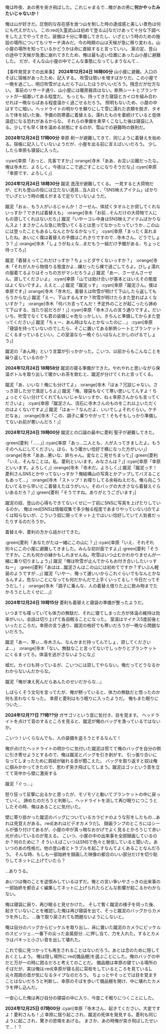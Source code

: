 俺は昨夜、あの男を突き飛ばした。これじゃまるで…俺があの男に**何かやったみたいじゃないか！**


俺は山が好きだ。圧倒的な存在感を放つ山を制した時の達成感と美しい景色は何にも代えがたい。
この:red[久霊武山は初めて登る山]なだけあって十分な下調べをした上でやってきた。装備は十分に準備してきたし、いざという時のための施設の場所についてもリサーチ済みだ。今の時期の山は天候が急に移り変わる。山小屋の場所を知っているかどうかは命に直結すると言っていい。
案の定、登山の途中で天候が急激に崩れてきたため、俺は最も近い位置にあった山小屋に避難した。
だが、そんな山小屋の中でこんな事態になってしまうなんて…

【事件発覚までの出来事】
**2024年12月24日 16時00分**
山小屋に避難。入口のそばに宿帳があったため、記入する。
吹雪は勢いを増すばかりだ。この小屋で一晩を過ごし、明日吹雪が止んだら下山したほうがいいだろう。残念だが仕方ない。
事前のリサーチ通り、山小屋には暖房器具はない。断熱シートとブランケットが一組置いてある程度だ。
もっとも、持ってきた寝袋とカイロを組み合わせれば一晩ならばある程度温かく過ごせるだろう。
照明もないため、小屋の中はすでに暗い。ヘッドライトの明かりを頼りにして雪に濡れた衣類を脱ぎ、タオルで体を拭いた後、予備の防寒着に着替える。濡れたものを着続けていると低体温症になる恐れがあるからな。
それらの準備を素早くこなした後は寝袋に入る。少しでも早く体を温める状態にするのが、雪山での避難時の鉄則だ。

**2024年12月24日 17時00分**
幸原 剣一が避難してきて、同じように着替えを始める。宿帳に記入していないようだが、小屋を出る前に言えばいいだろう。
少ししたら幸原も寝袋に入った。

:cyan[幸原「おっと、先客ですか」]
:orange[寺木「ああ、お互い災難だったな。俺は寺木だ、よろしく。今夜はここで過ごすことになりそうだな」]
:cyan[幸原「幸原です、よろしく」]


**2024年12月24日 18時30分**
蹴泥 逸茂が避難してくる。
一見すると大荷物だが、どれも登山の役には立たない道具…当人曰く、「SNS映えアイテム」ばかりでいざという時の備えがまるで足りていないようだ。

蹴泥「おぉ、もう人がいるじゃんか！さーせん、体拭くタオルとか貸してくれないっすか？できれば着替えも」
:orange[寺木「お前…そんだけの大荷物で人にもの貸してくれはないだろ」]
蹴泥「いやーコレ中身はSNS映えアイテムばかりなんスよ！まさかこんな急に吹雪いてくるとは思ってなかったっていうか…この山には登ったこともあるしなんとかなるかなって」
:cyan[幸原「まったく呆れましたね。あいにく僕は着替えの予備はこれきりですので…寺木さん、どうでしょう？」]
:orange[寺木「しょうがねぇな…まだもう一組だけ予備がある、ちょっと待ってろ」]

蹴泥「着替えってこれだけっすか？ちょっとダサくないっすか？」
:orange[寺木「それが人から物借りる態度かよ…嫌だったら裸で過ごしてろよ。びしょ濡れの服着てるよりはそっちの方がマシだろうよ」]
蹴泥「あー、さーせんさーせん、貸してくださいよ」
:cyan[幸原「山では助け合いが基本とはいえその態度はよくないですよ。ええと…」]
蹴泥「蹴泥っす」
:cyan[幸原「蹴泥さん。僕は幸原です」]
:orange[寺木「寺木だ。着替えは吹雪が明けて下山したら返してもらうからな」]
蹴泥「えー、下山するんすか？吹雪が明けたらまた登ればよくないすか？」
:orange[寺木「何バカ言ってんだ！予定外のことが起こったら諦めて下山する、当たり前だろが！」]
:cyan[幸原「寺木さんの言う通りですよ。だいいち、吹雪でなくても君の装備じゃ危なっかしい。きちんと準備してからまた登ってください」]
蹴泥「ちぇー、あん時はなんとかなったのに…」
:cyan[幸原「寝袋を持っていないのでしたら、そこに置いてある断熱シートとブランケットにくるまっているといい。この室温なら一晩ぐらいはなんとかしのげるでしょう」]

蹴泥の「あん時」という言葉が引っかかった。こいつ、以前からもこんなことを繰り返しているのか？

**2024年12月24日 18時58分**
蹴泥の寝る準備ができた。やれやれと思いながら保温ボトルを取り出して暖かいお茶を飲むと、蹴泥が分けてくれと言ってくる。

蹴泥「あ、いいな！俺にも分けてよ」
:orange[寺木「はぁ？冗談じゃない。さっき貸した分で満足しろよ」]
蹴泥「俺、寝袋もなくて寒い思いしてんすよ！ちょっとぐらい分けてくれてもいいじゃないっすか、ねぇ幸原さんからも言ってくださいよ」
:cyan[幸原「蹴泥さん、流石に寺木さんのものをこれ以上いただくのはよくないですよ」]
蹴泥「はぁー？なんだよ、いいでしょそれぐらい。ケチだなぁ」
:orange[寺木「この、調子に乗りやがって！そもそもしっかり準備してないお前が悪いんだろ！」]

**2024年12月24日 19時00分**
蹴泥との口論の最中に菱利 聖子が避難してきた。

:green[菱利「……」]
:cyan[幸原「あっ…二人とも、人が入ってきましたよ。もうそのへんにしてください。ほら、もう暖かい恰好で横になった方がいい」]
:orange[寺木「ああ…悪いな、姉ちゃん。変なとこ見せちまって」]
:green[菱利「いえ、そんなことは。私、菱利といいます。みなさんは？」]
:cyan[幸原「幸原といいます。よろしく」]
:orange[寺木「寺木だ。よろしく」]
蹴泥「蹴泥っす！菱利さんSNSとかやってないっすか？俺結構山の写真とかアップしてバズることもあって…」
:orange[寺木「ストップ！お喋りしてる余裕ねえだろ。俺ら向こうむいてるから早いとこ着替えたほうがいい。そのバッグの大きさなら着替えぐらいあるだろ？」]
:green[菱利「そうですね。ありがとうございます」]

蹴泥の奴、登山の心得もできてないくせに一丁前にSNSに写真を上げたりしているのか。
俺は:red[SNSは情報収集で多少触る程度であまりやっていない]のでよくは知らないが、こういう奴に限ってネット上ではいい恰好していて人気者だったりするのだろうか。

着替え中、菱利の方から話かけてきた。

:green[菱利「あなたがたは一緒にこの山に？」]
:cyan[幸原「いえ、それぞれ別々にこの小屋に避難してきました。みんな初対面ですよ」]
:green[菱利「そうですか。これも何かの縁かもしれませんね。吹雪はいつ止むかわかりませんが一緒に乗り切りましょう」]
蹴泥「俺は吹雪が止んでからもお付き合いしたいっすねー」
:green[菱利「あはは…蹴泥さんはこの山には初めてですか？ずいぶん軽装のようですが…」]
蹴泥「いやー、俺って運いいからこれぐらいでもなんとかなるんすよ。危ないことになっても何だかんだで上手くいってるし！今日だってそうだし！」
:orange[寺木「調子に乗んな、人の着替え借りた上に飲み物までたかろうとしたくせに…」]

**2024年12月24日 19時15分**
菱利も着替えと寝袋の準備が整ったようだ。

いつまでも喋っていても体力の無駄だ、それに寝てしまった方が体温の維持は効率がいい。会話は切り上げて各自眠ることになった。
室温はマイナス5度前後といったところだ。幸原の言う通り、蹴泥の格好でも寒いだろうが一晩なら問題ないだろう。

蹴泥「あー、寒ぃ…寺木さん、なんかまだ持ってんでしょ、貸してくださいよ…」
:orange[寺木「ない。無駄なこと言ってないでしっかりとブランケットにくるまってろ。体温を逃がさないようにな」]

嘘だ。カイロも持っているが、こいつには貸してやらない。俺だってどうなるかわからないんだからな。

蹴泥「俺が凍え死んだらあんたのせいだからな…」

しばらくそう文句を言ってたが、俺が黙っていると、体力の無駄だと悟ったのか何も言わなくなった。
幸原と菱利はもう眠りに入ったようだ。
俺もまた眠りについた…

**2024年12月??日 ??時??分**
ガサゴソという音に気付き、目を覚ます。
ヘッドライトを点けて音のするところを見ると、蹴泥が俺のバッグを漁っているではないか。

こいつ！いくらなんでも、人の装備を盗ろうとするなんて！

俺が点けたヘッドライトの明かりに気付いた蹴泥は慌てて俺のバッグを自分の側に引き寄せようとするので、俺は蹴泥とバッグを引き剥がす。
引っ張り合いになってしまったために肩紐が破れる音が聞こえた。
バッグを取り返すと奴は俺に掴みかかってきたので、思わず突き飛ばしてしまう。蹴泥はゴッという音を立てて背中から壁に激突する

蹴泥「ぐっ…」

怒り狂って反撃に出るかと思ったが、モゾモゾと動いてブランケットの中に戻っていく。
諦めたのだろうと判断し、ヘッドライトを消して再び眠りにつこうとしたその時、俺はあることに気付いた。

壁に寄り掛かった蹴泥のバッグについているカラビナのような形をしたもの…あれは見覚えがある。:red[あれはビデオカメラだ]。
録画ランプのところにはシールが張り付けてあるが、小屋の中が真っ暗なおかげでよく見るとかろうじて赤い光が点いているのが見える。
こいつ、小屋の中の出来事を全部録画しているのか？何のために？
そういえばこいつはSNSで色々と発信していると聞いた。あいつのあの性格だ。他の登山者とトラブルを起こすなんてよくあることなんだろう。
そんな時、もしも一部始終を録画した映像の都合のいい部分だけを切り貼りしてネットに上げていたら？

…ありうる。

あいつは俺のことを逆恨みしているはずだ。俺との言い争いやさっきの出来事の一部始終を都合よく編集してネットに上げられたらどんな影響が起こるかわからない。

俺は寝袋に戻り、再び眠ると見せかけた。
そして暫く蹴泥の様子を伺った後、起きていないことを確認した俺は再び寝袋を出て、そっと蹴泥のバッグからカメラを外した。
…後で取り戻されても問題ないようにしないと。

俺は自分のバッグからピッケルを取り出し、床に置いた蹴泥のカメラにピッケルのスピッツェ…一番下の尖った金属部分…に押し当て、力を入れた。するとカメラはパキッと小さい音を出して壊れた。

これで仮に見つかっても再生されることはないだろう。あとは念のために隠しておくとしよう。
俺は隠し場所に:red[備品棚]を選ぶことにした。俺のバッグの中だと万が一の時に困るだろと考えてのことだ。
備品棚は幸原の寝ている場所のそばだが、実は俺は:red[幸原が寝る前に耳栓をしているところを見ている]。元々周囲の音が気になるタイプなのだろう。
ちょっとやそっとでは目を覚ますことはないだろうと判断し、幸原のそばを歩いて備品棚を開け、中に壊れたカメラを押し込んだ。

一安心した俺は再び自分の寝袋の中に入り、今度こそ眠りにつくことにした。

**2024年12月25日 07時00分**
:cyan[幸原「寺木さん、起きてください。大変ですよ！菱利さんも！」]
幸原に揺り起こされ、蹴泥の死体を発見する。菱利も同じように起こされ、驚きの悲鳴をあげる。
まさか、あの時俺が突き飛ばしたせいで…！？
